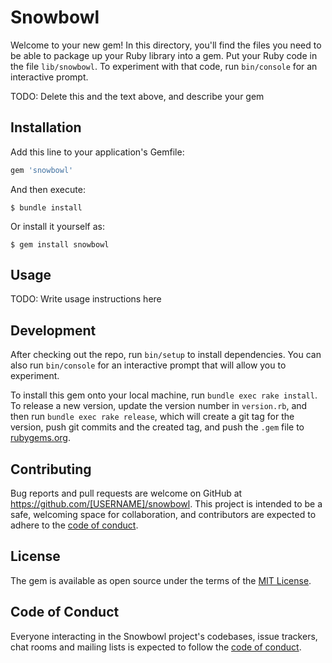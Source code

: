 # Snowbowl

Welcome to your new gem! In this directory, you'll find the files you need to be able to package up your Ruby library into a gem. Put your Ruby code in the file `lib/snowbowl`. To experiment with that code, run `bin/console` for an interactive prompt.

TODO: Delete this and the text above, and describe your gem

## Installation

Add this line to your application's Gemfile:

```ruby
gem 'snowbowl'
```

And then execute:

    $ bundle install

Or install it yourself as:

    $ gem install snowbowl

## Usage

TODO: Write usage instructions here

## Development

After checking out the repo, run `bin/setup` to install dependencies. You can also run `bin/console` for an interactive prompt that will allow you to experiment.

To install this gem onto your local machine, run `bundle exec rake install`. To release a new version, update the version number in `version.rb`, and then run `bundle exec rake release`, which will create a git tag for the version, push git commits and the created tag, and push the `.gem` file to [rubygems.org](https://rubygems.org).

## Contributing

Bug reports and pull requests are welcome on GitHub at https://github.com/[USERNAME]/snowbowl. This project is intended to be a safe, welcoming space for collaboration, and contributors are expected to adhere to the [code of conduct](https://github.com/[USERNAME]/snowbowl/blob/master/CODE_OF_CONDUCT.md).

## License

The gem is available as open source under the terms of the [MIT License](https://opensource.org/licenses/MIT).

## Code of Conduct

Everyone interacting in the Snowbowl project's codebases, issue trackers, chat rooms and mailing lists is expected to follow the [code of conduct](https://github.com/[USERNAME]/snowbowl/blob/master/CODE_OF_CONDUCT.md).
